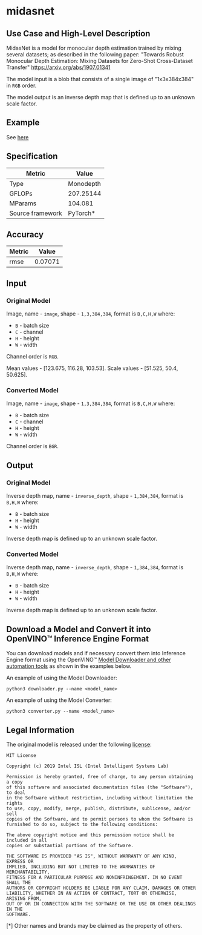 # midasnet

## Use Case and High-Level Description

MidasNet is a model for monocular depth estimation trained by mixing several datasets;
as described in the following paper:
"Towards Robust Monocular Depth Estimation: Mixing Datasets for Zero-Shot Cross-Dataset Transfer"
<https://arxiv.org/abs/1907.01341>

The model input is a blob that consists of a single image of "1x3x384x384" in `RGB` order.

The model output is an inverse depth map that is defined up to an unknown scale factor.

## Example

See [here](https://github.com/intel-isl/MiDaS)

## Specification

| Metric            | Value         |
|-------------------|---------------|
| Type              | Monodepth     |
| GFLOPs            | 207.25144     |
| MParams           | 104.081       |
| Source framework  | PyTorch\*     |

## Accuracy

| Metric | Value   |
| ------ | ------- |
| rmse   | 0.07071 |

## Input

### Original Model

Image, name - `image`, shape - `1,3,384,384`, format is `B,C,H,W` where:

- `B` - batch size
- `C` - channel
- `H` - height
- `W` - width

Channel order is `RGB`.

Mean values - [123.675, 116.28, 103.53].
Scale values - [51.525, 50.4, 50.625].

### Converted Model

Image, name - `image`, shape - `1,3,384,384`, format is `B,C,H,W` where:

- `B` - batch size
- `C` - channel
- `H` - height
- `W` - width

Channel order is `BGR`.

## Output

### Original Model

Inverse depth map, name - `inverse_depth`, shape - `1,384,384`, format is `B,H,W` where:

- `B` - batch size
- `H` - height
- `W` - width

Inverse depth map is defined up to an unknown scale factor.

### Converted Model

Inverse depth map, name - `inverse_depth`, shape - `1,384,384`, format is `B,H,W` where:

- `B` - batch size
- `H` - height
- `W` - width

Inverse depth map is defined up to an unknown scale factor.

## Download a Model and Convert it into OpenVINO™ Inference Engine Format

You can download models and if necessary convert them into Inference Engine format using the OpenVINO™ [Model Downloader and other automation tools](../../../tools/downloader/README.md) as shown in the examples below.

An example of using the Model Downloader:
```
python3 downloader.py --name <model_name>
```

An example of using the Model Converter:
```
python3 converter.py --name <model_name>
```

## Legal Information

The original model is released under the following [license](https://raw.githubusercontent.com/intel-isl/MiDaS/master/LICENSE):

```
MIT License

Copyright (c) 2019 Intel ISL (Intel Intelligent Systems Lab)

Permission is hereby granted, free of charge, to any person obtaining a copy
of this software and associated documentation files (the "Software"), to deal
in the Software without restriction, including without limitation the rights
to use, copy, modify, merge, publish, distribute, sublicense, and/or sell
copies of the Software, and to permit persons to whom the Software is
furnished to do so, subject to the following conditions:

The above copyright notice and this permission notice shall be included in all
copies or substantial portions of the Software.

THE SOFTWARE IS PROVIDED "AS IS", WITHOUT WARRANTY OF ANY KIND, EXPRESS OR
IMPLIED, INCLUDING BUT NOT LIMITED TO THE WARRANTIES OF MERCHANTABILITY,
FITNESS FOR A PARTICULAR PURPOSE AND NONINFRINGEMENT. IN NO EVENT SHALL THE
AUTHORS OR COPYRIGHT HOLDERS BE LIABLE FOR ANY CLAIM, DAMAGES OR OTHER
LIABILITY, WHETHER IN AN ACTION OF CONTRACT, TORT OR OTHERWISE, ARISING FROM,
OUT OF OR IN CONNECTION WITH THE SOFTWARE OR THE USE OR OTHER DEALINGS IN THE
SOFTWARE.
```

[*] Other names and brands may be claimed as the property of others.
